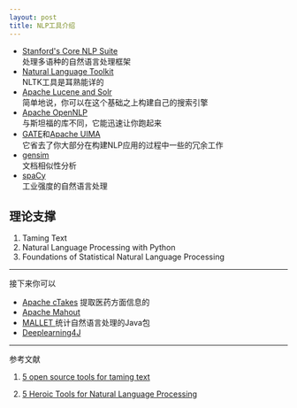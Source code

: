 ```yaml
---
layout: post
title: NLP工具介绍
---
```

- [Stanford's Core NLP Suite](https://stanfordnlp.github.io/CoreNLP/)  
  处理多语种的自然语言处理框架
- [Natural Language Toolkit](http://www.nltk.org/)   
  NLTK工具是耳熟能详的
- [Apache Lucene and Solr](http://lucene.apache.org/)  
  简单地说，你可以在这个基础之上构建自己的搜索引擎
- [Apache OpenNLP](http://opennlp.apache.org/)  
  与斯坦福的库不同，它能迅速让你跑起来
- [GATE](https://gate.ac.uk/)和[Apache UIMA](https://uima.apache.org/)  
  它省去了你大部分在构建NLP应用的过程中一些的冗余工作
- [gensim](https://github.com/RaRe-Technologies/gensim)  
  文档相似性分析
- [spaCy](https://github.com/explosion/spaCy)  
  工业强度的自然语言处理
 ## 理论支撑  
 1. Taming Text
 2. Natural Language Processing with Python 
 3. Foundations of Statistical Natural Language Processing 
 
 --- 
 接下来你可以  
 - [Apache cTakes](http://ctakes.apache.org/) 提取医药方面信息的
 - [Apache Mahout](http://mahout.apache.org/) 
 - [MALLET ](http://mallet.cs.umass.edu/)  统计自然语言处理的Java包
 - [Deeplearning4J](https://deeplearning4j.org/) 
 
 
 ---
 参考文献
 1. [5 open source tools for taming text](https://opensource.com/business/15/7/five-open-source-nlp-tools)
 
 2. [5 Heroic Tools for Natural Language Processing](https://towardsdatascience.com/5-heroic-tools-for-natural-language-processing-7f3c1f8fc9f0)
 
